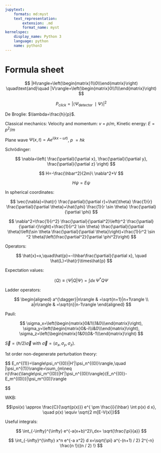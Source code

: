 ```yaml
---
jupytext:
    formats: md:myst
    text_representation:
        extension: .md
        format_name: myst
kernelspec:
    display_name: Python 3
    language: python
    name: python3
---
```



# Formula sheet

$$
|H\rangle=\left(\begin{matrix}1\\0\\\end{matrix}\right)
\quad\text{and}\quad
|V\rangle=\left(\begin{matrix}0\\1\\\end{matrix}\right)
$$

$$
P_{click}=\left|\left\langle\Psi_{\text {detector }} \mid \Psi\right\rangle\right|^2
$$

De Broglie: $\lambda=\frac{h}{p}$. 

Classical mechanics: Velocity and momentum: $v\ =\ p/m$, Kinetic energy: $E=p^2/m$

Plane wave $\Psi\left(x,t\right)=Ae^{i(kx-\omega t)}$, $p\ =\hbar k$


Schrödinger: 

$$
\nabla=\left( \frac{\partial}{\partial x}, \frac{\partial}{\partial y}, \frac{\partial}{\partial z}  \right)
$$

$$
 H=-\frac{\hbar^2}{2m}\ \nabla^2+V
$$

$$
H \psi=E \psi
$$


In spherical coordinates: 

$$
\vec{\nabla}=\hat{r} \frac{\partial}{\partial r}+\hat{\theta} \frac{1}{r} \frac{\partial}{\partial \theta}+\hat{\phi} \frac{1}{r \sin \theta} \frac{\partial}{\partial \phi}
$$

$$
\nabla^2=\frac{1}{r^2} \frac{\partial}{\partial^2}\left(r^2 \frac{\partial}{\partial r}\right)+\frac{1}{r^2 \sin \theta} \frac{\partial}{\partial \theta}\left(\sin \theta \frac{\partial}{\partial \theta}\right)+\frac{1}{r^2 \sin ^2 \theta}\left(\frac{\partial^2}{\partial \phi^2}\right)
$$


Operators: 

$$
\hat{x}=x,\quad\hat{p}=-i\hbar\frac{\partial}{\partial x}, \quad \hat{L}=\hat{r}\times\hat{p}
$$

Expectation values: 

$$
\langle Q\rangle \equiv \langle\Psi|Q|\Psi\rangle = \int dx\,\Psi^\ast Q \Psi
$$

Ladder operators:

$$
\begin{aligned}
a^{\dagger}|n\rangle & =\sqrt{n+1}|n+1\rangle \\
a|n\rangle & =\sqrt{n}|n-1\rangle
\end{aligned}
$$

Pauli:

$$
\sigma_x=\left(\begin{matrix}0&1\\1&0\\\end{matrix}\right), 		\sigma_y=\left(\begin{matrix}0&-i\\i&0\\\end{matrix}\right), 	\sigma_z=\left(\begin{matrix}1&0\\0&-1\\\end{matrix}\right)
$$

$\vec{S}=\left(\hbar/2\right)\vec\sigma$ with $\vec\sigma=\left(\sigma_x,\sigma_y,\sigma_z\right)$.

1st order non-degenerate perturbation theory:

$$
E_n^{(1)}=\langle\psi_n^{(0)}|H'|\psi_n^{(0)}\rangle,\quad |\psi_n^{(1)}\rangle=\sum_{m\neq n}\frac{\langle\psi_m^{(0)}|H'|\psi_n^{(0)}\rangle}{E_n^{(0)}-E_m^{(0)}}|\psi_m^{(0)}\rangle

$$

WKB:

$$\psi(x) \approx \frac{C}{\sqrt{p(x)}} e^{ \pm \frac{i}{\hbar} \int p(x) d x}, \quad p(x) \equiv \sqrt{2 m[E-V(x)]}$$

Useful integrals:

$$
\int_{-\infty}^{\infty}  e^{-a(x+b)^2}\,dx= \sqrt{\frac{\pi}{a}}
$$

$$
\int_{-\infty}^{\infty} x^n e^{-a x^2} d x=\sqrt{\pi} a^{-(n+1) / 2} 2^{-n} \frac{n !}{(n / 2) !}
$$

